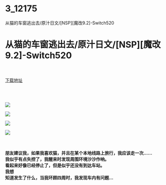 # 3_12175
从猫的车窗逃出去/原汁日文/[NSP][魔改9.2]-Switch520
# 从猫的车窗逃出去/原汁日文/[NSP][魔改9.2]-Switch520
 <br/></br>
[下载地址](https://www.switch520.cc/article/12175 "下载地址")
<br/></br>

<p>&nbsp;</p>
<p><strong><img src="https://www.switch520.cc/muke_img/upload_art_editor_20210331-1_6533de1cc2eec7483f23a47581a22e5c.jpg"></strong></p>
<p><strong><img src="https://www.switch520.cc/muke_img/upload_art_editor_20210331-1_f883c913e6d4deaaf6d3481317155fbd.jpg"></strong></p>
<p><strong><img src="https://www.switch520.cc/muke_img/upload_art_editor_20210331-1_8ecfc35a40b9b55620154ef870afcd7d.jpg"></strong></p>
<p><strong><img src="https://www.switch520.cc/muke_img/upload_art_editor_20210331-1_1e50f703959a2e05eb3eb9e007722662.jpg">&nbsp;</strong></p>
<p>&nbsp;</p>
<p><strong>朋友建议我，如果我喜欢猫，并且在某个本地线路上旅行，我应该走一次……</strong><br>
<strong>我似乎有点失控了，我醒来时发现周围环境沙沙作响。</strong><br>
<strong>看起来好像已经停止了，但是似乎还没有到达车站。</strong><br>
<strong>我想</strong><br>
<strong>知道发生了什么，当我环顾四周时，我发现车内有问题…</strong></p>

